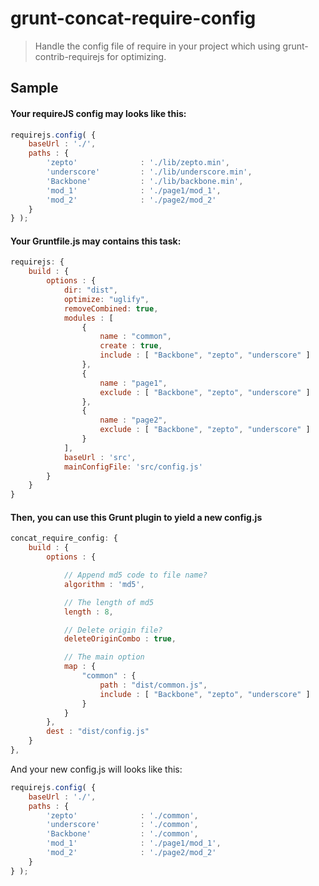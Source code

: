 # grunt-concat-require-config

> Handle the config file of require in your project which using grunt-contrib-requirejs for optimizing.


## Sample

#### Your requireJS config may looks like this:

``` javascript
requirejs.config( {
    baseUrl : './',
    paths : {
        'zepto'              : './lib/zepto.min',
        'underscore'         : './lib/underscore.min',
        'Backbone'           : './lib/backbone.min',
        'mod_1'              : './page1/mod_1',
        'mod_2'              : './page2/mod_2'
    }
} );
```

#### Your Gruntfile.js may contains this task:

``` javascript
requirejs: {
    build : {
        options : {
            dir: "dist",
            optimize: "uglify",
            removeCombined: true,
            modules : [
                {
                    name : "common",
                    create : true,
                    include : [ "Backbone", "zepto", "underscore" ]
                },
                {
                    name : "page1",
                    exclude : [ "Backbone", "zepto", "underscore" ]
                },
                {
                    name : "page2",
                    exclude : [ "Backbone", "zepto", "underscore" ]
                }
            ],
            baseUrl : 'src',
            mainConfigFile: 'src/config.js'
        }
    }
}
```

#### Then, you can use this Grunt plugin to yield a new config.js
``` javascript
concat_require_config: {
    build : {
        options : {

            // Append md5 code to file name?
            algorithm : 'md5',

            // The length of md5
            length : 8,

            // Delete origin file?
            deleteOriginCombo : true,

            // The main option
            map : {
                "common" : {
                    path : "dist/common.js",
                    include : [ "Backbone", "zepto", "underscore" ]
                }
            }
        },
        dest : "dist/config.js"
    }
},
```
And your new config.js will looks like this:

``` javascript
requirejs.config( {
    baseUrl : './',
    paths : {
        'zepto'              : './common',
        'underscore'         : './common',
        'Backbone'           : './common',
        'mod_1'              : './page1/mod_1',
        'mod_2'              : './page2/mod_2'
    }
} );

```
